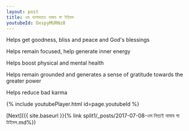 ```yaml
---
layout: post
title: ওম ভালাভাতে নামায গা টাইমস
youtubeId: OxspyMURNz8
---
```

 
 
Helps get goodness, bliss and peace and God's blessings
 
Helps remain focused, help generate inner energy 
 
Helps boost physical and mental health 
 
Helps remain grounded and generates a sense of gratitude towards the greater power 
 
Helps reduce bad karma
 
 
 
 


{% include youtubePlayer.html id=page.youtubeId %}
 
[Next]({{ site.baseurl }}{% link  split1/_posts/2017-07-08-ওম নিত্যই নামায গা টাইমস.md%})
 
